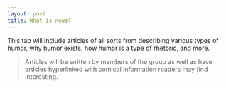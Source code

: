 ```yaml
---
layout: post
title: What is news?
---
```


This tab will include articles of all sorts from describing various types of humor, why humor exists, how humor is a type of rhetoric, and more.

  > Articles will be written by members of the group as well as have articles hyperlinked with comical information readers may find interesting.
  
